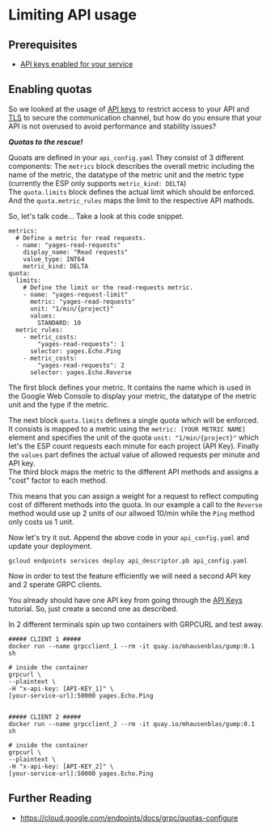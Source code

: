 # Limiting API usage

## Prerequisites

- [API keys enabled for your service](API_KEYS.md)

## Enabling quotas

So we looked at the usage of [API keys](API_KEYS.md) to restrict access to your API and [TLS](TLS.md) to secure the communication channel, but how do you ensure that your API is not overused to avoid performance and stability issues?

*__Quotas to the rescue!__*

Quoats are defined in your ```api_config.yaml```
They consist of 3 different components:
The ```metrics``` block describes the overall metric including the name of the metric, the datatype of the metric unit and the metric type (currently the ESP only supports ```metric_kind: DELTA```)  
The ```quota.limits``` block defines the actual limit which should be enforced.  
And the ```quota.metric_rules``` maps the limit to the respective API mathods.

So, let's talk code...
Take a look at this code snippet.
```
metrics:
  # Define a metric for read requests.
  - name: "yages-read-requests"
    display_name: "Read requests"
    value_type: INT64
    metric_kind: DELTA
quota:
  limits:
    # Define the limit or the read-requests metric.
    - name: "yages-request-limit"
      metric: "yages-read-requests"
      unit: "1/min/{project}"
      values:
        STANDARD: 10
  metric_rules:
    - metric_costs:
        "yages-read-requests": 1
      selector: yages.Echo.Ping
    - metric_costs:
        "yages-read-requests": 2
      selector: yages.Echo.Reverse
```
The first block defines your metric. It contains the name which is used in the Google Web Console to display your metric, the datatype of the metric unit and the type if the metric.  

The next block ```quota.limits``` defines a single quota which will be enforced. It consists is mapped to a metric using the ```metric: [YOUR METRIC NAME]``` element and specifies the unit of the quota ```unit: "1/min/{project}"``` which let's the ESP count requests each minute for each project (API Key). Finally the ```values``` part defines the actual value of allowed requests per minute and API key.  
The third block maps the metric to the different API methods and assigns a "cost" factor to each method.  

This means that you can assign a weight for a request to reflect computing cost of different methods into the quota. In our example a call to the ```Reverse``` method would use up 2 units of our allwoed 10/min while the ```Ping``` method only costs us 1 unit.

Now let's try it out.
Append the above code in your ```api_config.yaml``` and update your deployment.

```
gcloud endpoints services deploy api_descriptor.pb api_config.yaml
```

Now in order to test the feature efficiently we will need a second API key and 2 sperate GRPC clients.

You already should have one API key from going through the [API Keys](API_KEYS.md) tutorial. So, just create a second one as described.

In 2 different terminals spin up two containers with GRPCURL and test away.
```
##### CLIENT 1 #####
docker run --name grpcclient_1 --rm -it quay.io/mhausenblas/gump:0.1 sh

# inside the container
grpcurl \
--plaintext \
-H "x-api-key: [API-KEY_1]" \
[your-service-url]:50000 yages.Echo.Ping


##### CLIENT 2 #####
docker run --name grpcclient_2 --rm -it quay.io/mhausenblas/gump:0.1 sh

# inside the container
grpcurl \
--plaintext \
-H "x-api-key: [API-KEY_2]" \
[your-service-url]:50000 yages.Echo.Ping
```

## Further Reading

- https://cloud.google.com/endpoints/docs/grpc/quotas-configure